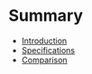 # Summary

- [Introduction](introduction.md)
- [Specifications](specifications.md)
- [Comparison](comparison.md)
